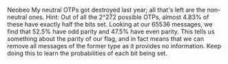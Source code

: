 Neobeo
My neutral OTPs got destroyed last year; all that's left are the non-neutral ones.
Hint: Out of all the 2^272 possible OTPs, almost 4.83% of these have exactly half the bits set. Looking at our 65536 messages, we find that 52.5% have odd parity and 47.5% have even parity. This tells us something about the parity of our flag, and in fact means that we can remove all messages of the former type as it provides no information. Keep doing this to learn the probabilities of each bit being set.
